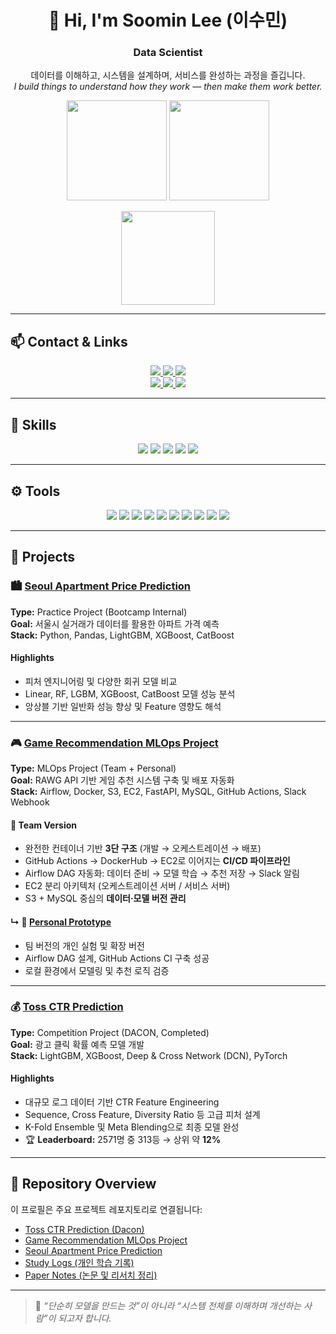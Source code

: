 <h1 align="center">👋 Hi, I'm <b>Soomin Lee (이수민)</b></h1>
<h3 align="center">Data Scientist</h3>

<p align="center">
  데이터를 이해하고, 시스템을 설계하며, 서비스를 완성하는 과정을 즐깁니다.<br>
  <i>I build things to understand how they work — then make them work better.</i>
</p>

<!-- GitHub Stats Section -->
<p align="center">
  <img height="160em" src="https://github-readme-stats.vercel.app/api?username=Leesoomin97&show_icons=true&theme=transparent&hide_border=true&rank_icon=github"/>
  <img height="160em" src="https://github-readme-streak-stats.herokuapp.com/?user=Leesoomin97&theme=transparent&hide_border=true"/>
</p>
<p align="center">
  <img height="150em" src="https://github-readme-stats.vercel.app/api/top-langs/?username=Leesoomin97&layout=compact&theme=transparent&hide_border=true"/>
</p>

---

## 📫 Contact & Links
<p align="center">
  <a href="mailto:milpasoomin@gmail.com">
    <img src="https://img.shields.io/badge/Email-milpasoomin@gmail.com-1C1C1C?style=flat&logo=gmail&logoColor=white"/>
  </a>
  <a href="https://blog.naver.com/milpa">
    <img src="https://img.shields.io/badge/Blog-Naver-1C1C1C?style=flat&logo=naver&logoColor=white"/>
  </a>
  <a href="./resume/soomin_lee_resume_public.pdf">
    <img src="https://img.shields.io/badge/Resume-PDF-1C1C1C?style=flat&logo=readme&logoColor=white"/>
  </a>
  <br>
  <a href="https://github.com/Leesoomin97">
    <img src="https://img.shields.io/badge/GitHub-Leesoomin97-1C1C1C?style=flat&logo=github&logoColor=white"/>
  </a>
  <a href="https://github.com/Leesoomin97/paper-notes">
    <img src="https://img.shields.io/badge/Paper_Notes-1C1C1C?style=flat&logo=notion&logoColor=white"/>
  </a>
  <a href="https://github.com/Leesoomin97/study-logs">
    <img src="https://img.shields.io/badge/Study_Logs-1C1C1C?style=flat&logo=jupyter&logoColor=white"/>
  </a>
</p>

---

## 🧠 Skills
<p align="center">
  <img src="https://img.shields.io/badge/Python-1C1C1C?style=flat&logo=python&logoColor=3776AB"/>
  <img src="https://img.shields.io/badge/PyTorch-1C1C1C?style=flat&logo=pytorch&logoColor=EE4C2C"/>
  <img src="https://img.shields.io/badge/scikit--learn-1C1C1C?style=flat&logo=scikitlearn&logoColor=F7931E"/>
  <img src="https://img.shields.io/badge/LightGBM-1C1C1C?style=flat"/>
  <img src="https://img.shields.io/badge/XGBoost-1C1C1C?style=flat"/>
</p>

---

## ⚙️ Tools
<p align="center">
  <img src="https://img.shields.io/badge/Docker-1C1C1C?style=flat&logo=docker&logoColor=2496ED"/>
  <img src="https://img.shields.io/badge/Airflow-1C1C1C?style=flat&logo=apacheairflow&logoColor=017CEE"/>
  <img src="https://img.shields.io/badge/FastAPI-1C1C1C?style=flat&logo=fastapi&logoColor=009688"/>
  <img src="https://img.shields.io/badge/AWS_EC2-1C1C1C?style=flat&logo=amazonaws&logoColor=FF9900"/>
  <img src="https://img.shields.io/badge/MySQL-1C1C1C?style=flat&logo=mysql&logoColor=4479A1"/>
  <img src="https://img.shields.io/badge/S3-1C1C1C?style=flat&logo=amazons3&logoColor=569A31"/>
  <img src="https://img.shields.io/badge/GitHub_Actions-1C1C1C?style=flat&logo=githubactions&logoColor=2088FF"/>
  <img src="https://img.shields.io/badge/Slack-1C1C1C?style=flat&logo=slack&logoColor=4A154B"/>
  <img src="https://img.shields.io/badge/Notion-1C1C1C?style=flat&logo=notion&logoColor=white"/>
  <img src="https://img.shields.io/badge/VSCode-1C1C1C?style=flat&logo=visualstudiocode&logoColor=007ACC"/>
</p>

---

## 🧩 Projects

### 🏙️ [Seoul Apartment Price Prediction](https://github.com/Leesoomin97/upstage-ml-regression-ml_3-soomin)
**Type:** Practice Project (Bootcamp Internal)  
**Goal:** 서울시 실거래가 데이터를 활용한 아파트 가격 예측  
**Stack:** Python, Pandas, LightGBM, XGBoost, CatBoost  

#### Highlights
- 피처 엔지니어링 및 다양한 회귀 모델 비교  
- Linear, RF, LGBM, XGBoost, CatBoost 모델 성능 분석  
- 앙상블 기반 일반화 성능 향상 및 Feature 영향도 해석  

---

### 🎮 [Game Recommendation MLOps Project](https://github.com/Leesoomin97/mlops-game_recommendation_project_team3)
**Type:** MLOps Project (Team + Personal)  
**Goal:** RAWG API 기반 게임 추천 시스템 구축 및 배포 자동화  
**Stack:** Airflow, Docker, S3, EC2, FastAPI, MySQL, GitHub Actions, Slack Webhook  

#### 🧱 Team Version
- 완전한 컨테이너 기반 **3단 구조** (개발 → 오케스트레이션 → 배포)  
- GitHub Actions → DockerHub → EC2로 이어지는 **CI/CD 파이프라인**  
- Airflow DAG 자동화: 데이터 준비 → 모델 학습 → 추천 저장 → Slack 알림  
- EC2 분리 아키텍처 (오케스트레이션 서버 / 서비스 서버)  
- S3 + MySQL 중심의 **데이터·모델 버전 관리**

#### ↳ 🧪 [Personal Prototype](https://github.com/Leesoomin97/Previous_version_mlops_game_recommendation_soomin)
- 팀 버전의 개인 실험 및 확장 버전  
- Airflow DAG 설계, GitHub Actions CI 구축 성공  
- 로컬 환경에서 모델링 및 추천 로직 검증  

---

### 💰 [Toss CTR Prediction](https://github.com/Leesoomin97/toss_ctr_dacon_project)
**Type:** Competition Project (DACON, Completed)  
**Goal:** 광고 클릭 확률 예측 모델 개발  
**Stack:** LightGBM, XGBoost, Deep & Cross Network (DCN), PyTorch  

#### Highlights
- 대규모 로그 데이터 기반 CTR Feature Engineering  
- Sequence, Cross Feature, Diversity Ratio 등 고급 피처 설계  
- K-Fold Ensemble 및 Meta Blending으로 최종 모델 완성  
- 🏆 **Leaderboard:** 2571명 중 313등 → 상위 약 **12%**

---

## 📂 Repository Overview

이 프로필은 주요 프로젝트 레포지토리로 연결됩니다:
- [Toss CTR Prediction (Dacon)](https://github.com/Leesoomin97/toss_ctr_dacon_project)
- [Game Recommendation MLOps Project](https://github.com/Leesoomin97/mlops-game_recommendation_project_team3)
- [Seoul Apartment Price Prediction](https://github.com/Leesoomin97/upstage-ml-regression-ml_3-soomin)
- [Study Logs (개인 학습 기록)](https://github.com/Leesoomin97/study-logs)
- [Paper Notes (논문 및 리서치 정리)](https://github.com/Leesoomin97/paper-notes)

---

> 📌 *“단순히 모델을 만드는 것”이 아니라 “시스템 전체를 이해하며 개선하는 사람”이 되고자 합니다.*
